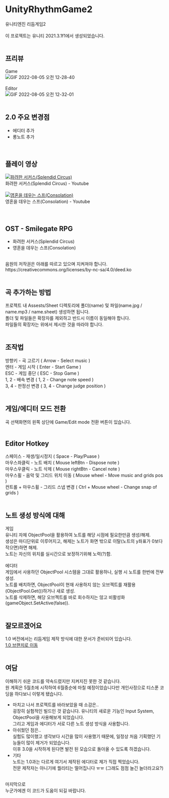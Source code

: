 # UnityRhythmGame2
유니티엔진 리듬게임2</br>
</br>
이 프로젝트는 유니티 2021.3.1f1에서 생성되었습니다.</br>
</br>
## 프리뷰
Game</br>
![GIF 2022-08-05 오전 12-28-40](https://user-images.githubusercontent.com/57874136/182889438-4359bff0-f735-4736-8f56-fc495e2ecae2.gif)
</br>
</br>
Editor</br>
![GIF 2022-08-05 오전 12-32-01](https://user-images.githubusercontent.com/57874136/182889528-422b9e21-5191-495f-998b-537cfbb44dbf.gif)
</br>
</br>

## 2.0 주요 변경점
* 에디터 추가</br>
* 롱노트 추가</br>
</br>

## 플레이 영상
[![화려한 서커스(Splendid Circus)](http://img.youtube.com/vi/DoIjQyL5_zo/0.jpg)](https://youtu.be/DoIjQyL5_zo)</br>
화려한 서커스(Splendid Circus) - Youtube</br></br>
[![영혼을 데우는 스프(Consolation)](http://img.youtube.com/vi/2dKAS7o_zO8/0.jpg)](https://youtu.be/2dKAS7o_zO8)</br>
영혼을 데우는 스프(Consolation) - Youtube</br></br>
</br>

## OST - Smilegate RPG
* 화려한 서커스(Splendid Circus)</br>
* 영혼을 데우는 스프(Consolation)</br>
</br>
음원의 저작권은 아래를 따르고 있으며 지켜져야 합니다.</br>
https://creativecommons.org/licenses/by-nc-sa/4.0/deed.ko
</br></br>

## 곡 추가하는 방법
프로젝트 내 Assests/Sheet 디렉토리에 폴더(name) 및 파일(name.jpg / name.mp3 / name.sheet) 생성하면 됩니다.</br>
폴더 및 파일들은 확장자를 제외하고 반드시 이름이 동일해야 합니다.</br>
파일들의 확장자는 위에서 제시한 것을 따라야 합니다.</br>
</br>

## 조작법
방향키 - 곡 고르기 ( Arrow - Select music )</br>
엔터 - 게임 시작 ( Enter - Start Game )</br>
ESC - 게임 중단 ( ESC - Stop Game )</br>
1, 2 - 배속 변경 ( 1, 2 - Change note speed )</br>
3, 4 - 판정선 변경 ( 3, 4 - Change judge position )</br>
</br>

## 게임/에디터 모드 전환
곡 선택화면의 왼쪽 상단에 Game/Edit mode 전환 버튼이 있습니다.</br>
</br>

## Editor Hotkey
스페이스 - 재생/일시정지 ( Space - Play/Puase )<br/>
마우스좌클릭 - 노트 배치 ( Mouse leftBtn - Dispose note )<br/>
마우스우클릭 - 노트 삭제 ( Mouse rightBtn - Cancel note )<br/>
마우스휠 - 음악 및 그리드 위치 이동 ( Mouse wheel - Move music and grids pos )<br/>
컨트롤 + 마우스휠 - 그리드 스냅 변경 ( Ctrl + Mouse wheel - Change snap of grids )<br/>
</br>

## 노트 생성 방식에 대해
게임</br>
유니티 자체 ObjectPool을 활용하여 노트를 해당 시점에 필요한만큼 생성/해제.</br>
생성은 마디단위로 이루어지고, 해제는 노트가 화면 밖으로 이탈(노트의 y좌표가 0보다 작으면)하면 해제.</br>
노트는 자신의 위치를 실시간으로 보정하기위해 노력(?)함.</br>
</br>
에디터</br>
게임에서 사용하던 ObjectPool 시스템을 그대로 활용하나, 실행 시 노트를 한번에 전부 생성.</br>
노트를 배치하면, ObjectPool이 현재 사용하지 않는 오브젝트를 재활용(ObjectPool.Get())하거나 새로 생성.</br>
노트를 삭제하면, 해당 오브젝트를 바로 회수하지는 않고 비활성화(gameObject.SetActive(false)).</br>
</br>

## 잘모르겠어요
1.0 버전에서는 리듬게임 제작 방식에 대한 문서가 준비되어 있습니다.</br>
[1.0 브랜치로 이동](https://github.com/LHEALP/UnityRhythmGame/tree/1.0)</br>
</br>

## 여담
이해하기 쉬운 코드를 약속드렸지만 지켜지진 못한 것 같습니다.
</br>원 계획은 5월초에 시작하여 6월중순에 마칠 예정이었습니다만 개인사정으로 티스푼 코딩을 하다보니 이렇게 됐습니다.</br>
* 마치고 나서 프로젝트를 바라보았을 때 소감은..</br>
굉장히 실험적인 빌드인 것 같습니다. 유니티의 새로운 기능인 Input System, ObjectPool을 사용해보게 되었습니다.</br>
그리고 게임과 에디터가 서로 다른 노트 생성 방식을 사용합니다.</br>
* 아쉬웠던 점은..</br>
실험도 많이했고 생각보다 시간을 많이 사용했기 때문에, 일정상 처음 기획했던 기능들이 많이 제거가 되었습니다.</br>
이후 3.0을 시작하게 된다면 발전 된 모습으로 돌아올 수 있도록 하겠습니다.</br>
*  기타</br>
노트는 1.0과는 다르게 여기서 제작된 에디터로 제가 직접 찍었습니다.</br>
전문 제작자는 아니기에 퀄리티는 떨어집니다 ㅠㅠ (그래도 점점 늘긴 늘더라고요?)</br>
</br>
마지막으로</br>
누군가에겐 이 코드가 도움이 되길 바랍니다.</br>
